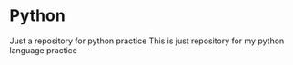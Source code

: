 # Python
Just a repository for python practice
This is just repository for my python language practice
